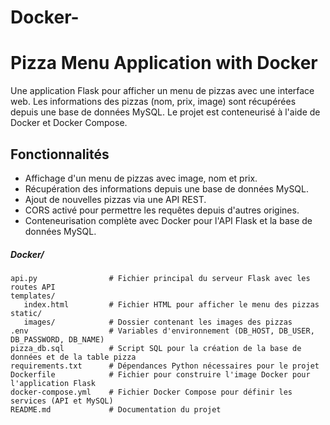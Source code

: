 # Docker-

# Pizza Menu Application with Docker

Une application Flask pour afficher un menu de pizzas avec une interface web. Les informations des pizzas (nom, prix, image) sont récupérées depuis une base de données MySQL. Le projet est conteneurisé à l'aide de Docker et Docker Compose.

## Fonctionnalités

- Affichage d'un menu de pizzas avec image, nom et prix.
- Récupération des informations depuis une base de données MySQL.
- Ajout de nouvelles pizzas via une API REST.
- CORS activé pour permettre les requêtes depuis d'autres origines.
- Conteneurisation complète avec Docker pour l'API Flask et la base de données MySQL.
##### Docker/
    api.py                # Fichier principal du serveur Flask avec les routes API
    templates/
       index.html         # Fichier HTML pour afficher le menu des pizzas
    static/
       images/            # Dossier contenant les images des pizzas
    .env                  # Variables d'environnement (DB_HOST, DB_USER, DB_PASSWORD, DB_NAME)
    pizza_db.sql          # Script SQL pour la création de la base de données et de la table pizza
    requirements.txt      # Dépendances Python nécessaires pour le projet
    Dockerfile            # Fichier pour construire l'image Docker pour l'application Flask
    docker-compose.yml    # Fichier Docker Compose pour définir les services (API et MySQL)
    README.md             # Documentation du projet

